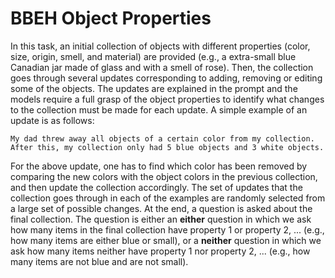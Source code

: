 # BBEH Object Properties

In this task, an initial collection of objects with different properties (color,
size, origin, smell, and material) are provided (e.g., a extra-small blue
Canadian jar made of glass and with a smell of rose). Then, the collection goes
through several updates corresponding to adding, removing or editing some of the
objects. The updates are explained in the prompt and the models require a full
grasp of the object properties to identify what changes to the collection must
be made for each update. A simple example of an update is as follows:

    My dad threw away all objects of a certain color from my collection.
    After this, my collection only had 5 blue objects and 3 white objects.

For the above update, one has to find which color has been removed by comparing
the new colors with the object colors in the previous collection, and then
update the collection accordingly. The set of updates that the collection goes
through in each of the examples are randomly selected from a large set of
possible changes. At the end, a question is asked about the final collection.
The question is either an **either** question in which we ask how many items in
the final collection have property 1 or property 2, ... (e.g., how many items
are either blue or small), or a **neither** question in which we ask how many
items neither have property 1 nor property 2, ... (e.g., how many items are not
blue and are not small).
